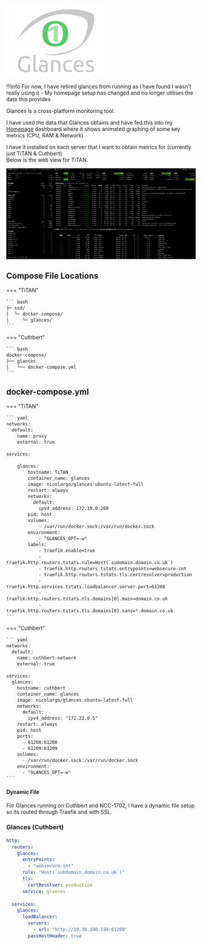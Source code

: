 
![](images/glances.png)

!!!info
    For now, I have retired glances from running as I have found I wasn't really using it - My homepage setup has changed and no longer utilises the data this provides

Glances is a cross-platform monitoring tool.  

I have used the data that Glances obtains and have fed this into my [Homepage](https://docs.xmsystems.co.uk/homepage/) dashboard where it shows animated graphing of some key metrics (CPU, RAM & Network)  

I have it installed on each server that I want to obtain metrics for (currently just TiTAN & Cuthbert)  
Below is the web view for TiTAN.

![](<images/glances webview.png>)

## Compose File Locations

=== "TiTAN"

    ``` bash
    ├─ ssd/
    │  └─ docker-compose/
    │     └─ glances/
    ```

=== "Cuthbert"

    ``` bash
    docker-compose/
    ├── glances
    │   └── docker-compose.yml
    ```

## docker-compose.yml  

=== "TiTAN"

    ``` yaml
    networks:
      default:
        name: proxy
        external: true

    services:

        glances:
            hostname: TiTAN
            container_name: glances
            image: nicolargo/glances:ubuntu-latest-full
            restart: always
            networks:
              default:
                ipv4_address: 172.19.0.200
            pid: host
            volumes:
                - /var/run/docker.sock:/var/run/docker.sock
            environment:
                - "GLANCES_OPT=-w"
            labels:
                - traefik.enable=true
                - traefik.http.routers.tstats.rule=Host(`sudomain.domain.co.uk`)
                - traefik.http.routers.tstats.entrypoints=websecure-int
                - traefik.http.routers.tstats.tls.certresolver=production
                - traefik.http.services.tstats.loadbalancer.server.port=61208
                - traefik.http.routers.tstats.tls.domains[0].main=domain.co.uk
                - traefik.http.routers.tstats.tls.domains[0].sans=*.domain.co.uk
    ```

=== "Cuthbert"

    ``` yaml
    networks:
      default:
        name: cuthbert-network
        external: true

    services:
      glances:
        hostname: cuthbert
        container_name: glances
        image: nicolargo/glances:ubuntu-latest-full
        networks:
          default:
            ipv4_address: "172.22.0.5"
        restart: always
        pid: host
        ports:
          - 61208:61208
          - 61209:61209
        volumes:
          - /var/run/docker.sock:/var/run/docker.sock
        environment:
          - "GLANCES_OPT=-w"
    ```

#### Dynamic File

For Glances running on Cuthbert and NCC-1702, I have a dynamic file setup so its routed through Traefik and with SSL.

### Glances (Cuthbert)

``` yaml
http:
  routers:
    glances:
      entryPoints:
        - "websecure-int"
      rule: "Host(`subdomain.domain.co.uk`)"
      tls:
        certResolver: production
      service: glances

  services:
    glances:
      loadBalancer:
        servers:
          - url: "http://10.36.100.199:61208"
        passHostHeader: true
```

